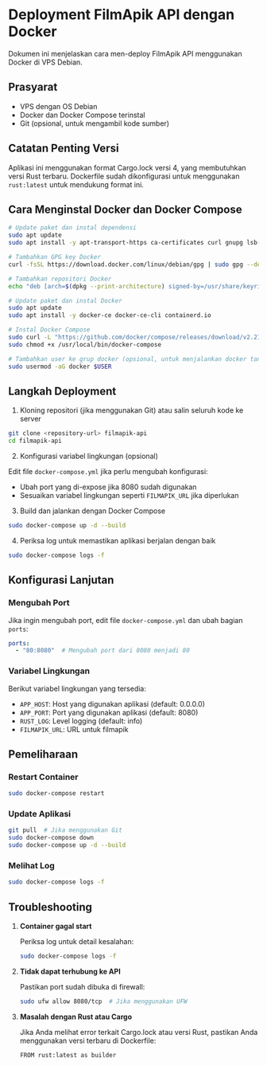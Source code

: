 # Deployment FilmApik API dengan Docker

Dokumen ini menjelaskan cara men-deploy FilmApik API menggunakan Docker di VPS Debian.

## Prasyarat

- VPS dengan OS Debian
- Docker dan Docker Compose terinstal
- Git (opsional, untuk mengambil kode sumber)

## Catatan Penting Versi

Aplikasi ini menggunakan format Cargo.lock versi 4, yang membutuhkan versi Rust terbaru. Dockerfile sudah dikonfigurasi untuk menggunakan `rust:latest` untuk mendukung format ini.

## Cara Menginstal Docker dan Docker Compose

```bash
# Update paket dan instal dependensi
sudo apt update
sudo apt install -y apt-transport-https ca-certificates curl gnupg lsb-release

# Tambahkan GPG key Docker
curl -fsSL https://download.docker.com/linux/debian/gpg | sudo gpg --dearmor -o /usr/share/keyrings/docker-archive-keyring.gpg

# Tambahkan repositori Docker
echo "deb [arch=$(dpkg --print-architecture) signed-by=/usr/share/keyrings/docker-archive-keyring.gpg] https://download.docker.com/linux/debian $(lsb_release -cs) stable" | sudo tee /etc/apt/sources.list.d/docker.list > /dev/null

# Update paket dan instal Docker
sudo apt update
sudo apt install -y docker-ce docker-ce-cli containerd.io

# Instal Docker Compose
sudo curl -L "https://github.com/docker/compose/releases/download/v2.21.0/docker-compose-$(uname -s)-$(uname -m)" -o /usr/local/bin/docker-compose
sudo chmod +x /usr/local/bin/docker-compose

# Tambahkan user ke grup docker (opsional, untuk menjalankan docker tanpa sudo)
sudo usermod -aG docker $USER
```

## Langkah Deployment

1. Kloning repositori (jika menggunakan Git) atau salin seluruh kode ke server

```bash
git clone <repository-url> filmapik-api
cd filmapik-api
```

2. Konfigurasi variabel lingkungan (opsional)

Edit file `docker-compose.yml` jika perlu mengubah konfigurasi:
   - Ubah port yang di-expose jika 8080 sudah digunakan
   - Sesuaikan variabel lingkungan seperti `FILMAPIK_URL` jika diperlukan

3. Build dan jalankan dengan Docker Compose

```bash
sudo docker-compose up -d --build
```

4. Periksa log untuk memastikan aplikasi berjalan dengan baik

```bash
sudo docker-compose logs -f
```

## Konfigurasi Lanjutan

### Mengubah Port

Jika ingin mengubah port, edit file `docker-compose.yml` dan ubah bagian `ports`:

```yaml
ports:
  - "80:8080"  # Mengubah port dari 8080 menjadi 80
```

### Variabel Lingkungan

Berikut variabel lingkungan yang tersedia:

- `APP_HOST`: Host yang digunakan aplikasi (default: 0.0.0.0)
- `APP_PORT`: Port yang digunakan aplikasi (default: 8080)
- `RUST_LOG`: Level logging (default: info)
- `FILMAPIK_URL`: URL untuk filmapik

## Pemeliharaan

### Restart Container

```bash
sudo docker-compose restart
```

### Update Aplikasi

```bash
git pull  # Jika menggunakan Git
sudo docker-compose down
sudo docker-compose up -d --build
```

### Melihat Log

```bash
sudo docker-compose logs -f
```

## Troubleshooting

1. **Container gagal start**
   
   Periksa log untuk detail kesalahan:
   ```bash
   sudo docker-compose logs -f
   ```

2. **Tidak dapat terhubung ke API**
   
   Pastikan port sudah dibuka di firewall:
   ```bash
   sudo ufw allow 8080/tcp  # Jika menggunakan UFW
   ```

3. **Masalah dengan Rust atau Cargo**

   Jika Anda melihat error terkait Cargo.lock atau versi Rust, pastikan Anda menggunakan versi terbaru di Dockerfile:
   ```
   FROM rust:latest as builder
   ``` 